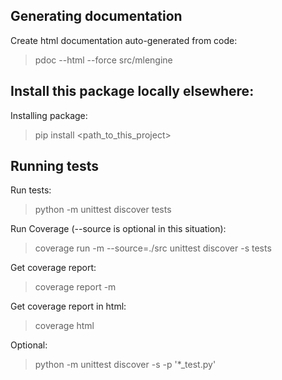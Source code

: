 ## Generating documentation

Create html documentation auto-generated from code:
> pdoc --html --force src/mlengine

## Install this package locally elsewhere:

Installing package:
> pip install <path_to_this_project>

## Running tests

Run tests:
> python -m unittest discover tests

Run Coverage (--source is optional in this situation):
> coverage run -m --source=./src unittest discover -s tests

Get coverage report:
> coverage report -m

Get coverage report in html:
> coverage html

Optional:
> python -m unittest discover -s <directory> -p '*_test.py'



